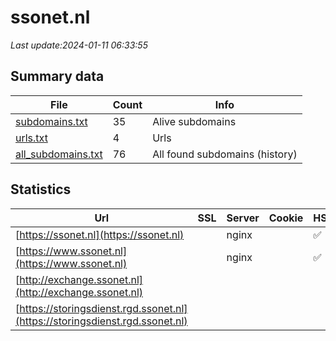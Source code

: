 # ssonet.nl
*Last update:2024-01-11 06:33:55*
## Summary data
| File       | Count | Info |
|------------|-------|------|
|[subdomains.txt](/data/ssonet/subdomains.txt)|35|Alive subdomains|
|[urls.txt](/data/ssonet/urls.txt)|4|Urls|
|[all_subdomains.txt](/data/ssonet/all_subdomains.txt)|76|All found subdomains (history)|
## Statistics
| Url | SSL | Server | Cookie | HSTS | CSP | XFO | XXP | RP | Tech |
|------------|-------|------|------|------|------|------|------|------|------|
|[https://ssonet.nl](https://ssonet.nl)| |nginx| |:white_check_mark: | |:warning: |:white_check_mark: |:white_check_mark: |:white_check_mark: |HSTS IIS:10.0 Window...|
|[https://www.ssonet.nl](https://www.ssonet.nl)| |nginx| |:white_check_mark: | |:warning: |:white_check_mark: |:white_check_mark: |:white_check_mark: |HSTS IIS:10.0 Window...|
|[http://exchange.ssonet.nl](http://exchange.ssonet.nl)| | | | | | | |:white_check_mark: |F5 BigIP|
|[https://storingsdienst.rgd.ssonet.nl](https://storingsdienst.rgd.ssonet.nl)| | | | | | | |:white_check_mark: ||